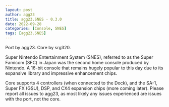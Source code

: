 ```yaml
---
layout: post
author: agg23
title: agg23.SNES - 0.3.0
date: 2022-09-28
categories: [Console, SNES]
tags: [agg23.SNES]
---
```

Port by agg23. Core by srg320.

Super Nintendo Entertainment System (SNES), referred to as the Super Famicom (SFC) in Japan was the second home console produced by Nintendo. A 16-bit console that remains hugely popular to this day due to its expansive library and impressive enhancement chips.

Core supports 4 controllers (when connected to the Dock), and the SA-1, Super FX (GSU), DSP, and CX4 expansion chips (more coming later). Please report all issues to agg23, as most likely any issues experienced are issues with the port, not the core.
